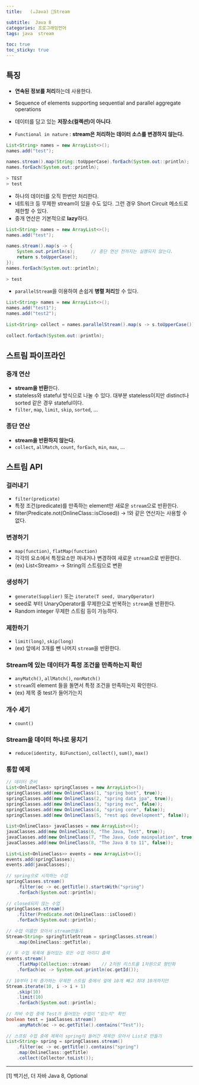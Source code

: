 ```yaml
---
title:   (☕️Java) 🚰Stream

subtitle:  Java 8
categories: 프로그래밍언어 
tags: java  stream
 
toc: true
toc_sticky: true
---
```


  
## 특징  
- **연속된 정보를 처리**하는데 사용한다.  
- Sequence of elements supporting sequential and parallel aggregate operations  
- 데이터를 담고 있는 **저장소(컬렉션)이 아니다**.  
  
- `Functional in nature` : **stream은 처리하는 데이터 소스를 변경하지 않는다.**  
  
```java  
List<String> names = new ArrayList<>();  
names.add("test");  
  
names.stream().map(String::toUpperCase).forEach(System.out::println);  
names.forEach(System.out::println);  
  
> TEST  
> test  
```  
  
- 하나의 데이터를 오직 한번만 처리한다.  
- 네트워크 등 무제한 stream이 있을 수도 있다. 그런 경우 Short Circuit 메소드로 제한할 수 있다.  
- 중개 연산은 기본적으로 **lazy**하다.  
  
```java  
List<String> names = new ArrayList<>();  
names.add("test");  
  
names.stream().map(s -> {  
	System.out.println(s);		// 종단 연산 전까지는 실행되지 않는다.  
	return s.toUpperCase();  
});  
names.forEach(System.out::println);  
  
> test  
```  
  
- `parallelStream`을 이용하여 손쉽게 **병렬 처리**할 수 있다.  
  
```java  
List<String> names = new ArrayList<>();  
names.add("test1");  
names.add("test2");  
  
List<String> collect = names.parallelStream().map(s -> s.toUpperCase()).collect(Collectors.toList());  
  
collect.forEach(System.out::println);  
```  
  
## 스트림 파이프라인  
### 중개 연산  
- **stream을 반환**한다.  
- stateless와 stateful 방식으로 나눌 수 있다. 대부분 stateless이지만 distinct나 sorted 같은 경우 stateful이다.  
- `filter`, `map`, `limit`, `skip`, `sorted`, …  
  
### 종단 연산  
- **stream을 반환하지 않는다.**  
- `collect`, `allMatch`, `count`, `forEach`, `min`, `max`, …  
  
## 스트림 API  
### 걸러내기  
- `filter(predicate)`  
- 특정 조건(predicate)를 만족하는 element만 새로운 `stream`으로 반환한다.  
- filter(Predicate.not(OnlineClass::isClosed)) -> !와 같은 연산자는 사용할 수 없다.  
  
### 변경하기  
- `map(function)`, `flatMap(function)`  
- 각각의 요소에서 특정요소만 꺼내거나 변경하여 새로운 `stream`으로 반환한다.  
- (ex) List<Stream<String>> -> String의 스트림으로 변환  
  
### 생성하기  
- `generate(Supplier)` 또는 `iterate(T seed, UnaryOperator)`  
- seed로 부터 UnaryOperator를 무제한으로 반복하는 `stream`을 반환한다.  
- Random integer 무제한 스트림 등이 가능하다.  
  
### 제한하기  
- `limit(long)`, `skip(long)`  
- (ex) 앞에서 3개를 뺀 나머지 `stream`을 반환한다.  
  
### Stream에 있는 데이터가 특정 조건을 만족하는지 확인  
- `anyMatch()`, `allMatch()`, `nonMatch()`  
- `stream`의 element 들을 돌면서 특정 조건을 만족하는지 확인한다.  
- (ex) 제목 중 test가 들어가는지   
  
### 개수 세기  
- `count()`  
  
### Stream을 데이터 하나로 뭉치기  
- `reduce(identity, BiFunction)`, `collect()`, `sum()`, `max()`  
  
### 통합 예제  
  
```java  
// 데이터 준비  
List<OnlineClass> springClasses = new ArrayList<>();  
springClasses.add(new OnlineClass(1, "spring boot", true));  
springClasses.add(new OnlineClass(2, "spring data jpa", true));  
springClasses.add(new OnlineClass(3, "spring mvc", false));  
springClasses.add(new OnlineClass(4, "spring core", false));  
springClasses.add(new OnlineClass(5, "rest api development", false));  
  
List<OnlineClass> javaClasses = new ArrayList<>();  
javaClasses.add(new OnlineClass(6, "The Java, Test", true));  
javaClasses.add(new OnlineClass(7, "The Java, Code mainpulation", true));  
javaClasses.add(new OnlineClass(8, "The Java 8 to 11", false));  
  
List<List<OnlineClass>> events = new ArrayList<>();  
events.add(springClasses);  
events.add(javaClasses);  
  
// spring으로 시작하는 수업  
springClasses.stream()  
	.filter(oc -> oc.getTitle().startsWith("spring")  
	.forEach(System.out::println);  
  
// closed되지 않는 수업  
springClasses.stream()  
	.filter(Predicate.not(OnlineClass::isClosed))  
	.forEach(System.out::println);  
  
// 수업 이름만 모아서 stream만들기  
Stream<String> springTitleStream = springClasses.stream()  
	.map(OnlineClass::getTitle);  
  
// 두 수업 목록에 들어있는 모든 수업 아이디 출력  
events.stream()  
	.flatMap(Collection::stream)	// 2차원 리스트를 1차원으로 평탄화  
	.forEach(oc -> System.out.println(oc.getId());  
  
// 10부터 1씩 증가하는 무제한 스트림 중에서 앞에 10개 빼고 최대 10개까지만  
Stream.iterate(10, i -> i + 1)  
	.skip(10)  
	.limit(10)  
	.forEach(System.out::println);  
  
// 자바 수업 중에 Test가 들어있는 수업이 "있는지" 확인  
boolean test = jaaClasses.stream()  
	.anyMatch(oc -> oc.getTitle().contains("Test"));  
  
// 스프링 수업 중에 제목이 spring이 들어간 제목만 모아서 List로 만들기  
List<String> spring = springClasses.stream()  
	.filter(oc -> oc.getTitle().contains("spring")  
	.map(OnlineClass::getTitle)  
	.collect(Collector.toList());  
```  
  
- - - -  
[1] 백기선, 더 자바 Java 8, Optional  
